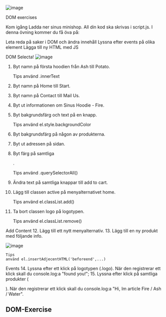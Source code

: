 ![image](https://github.com/user-attachments/assets/a3266ed9-6d92-4483-bdf9-6a327ead15c0)


DOM exercises

Kom igång
Ladda ner sinus minishop. All din kod ska skrivas i script.js.
I denna övning kommer du få öva på:

Leta reda på saker i DOM och ändra innehåll
Lyssna efter events på olika element
Lägga till ny HTML med JS


DOM Selecta!
![image](https://github.com/user-attachments/assets/a9c89ecb-5759-4d5d-ad7f-cdf17c511f63)


1. Byt namn på första hoodien från Ash till Potato.

    Tips
    använd .innerText

2. Byt namn på Home till Start.
3. Byt namn på Contact till Mail Us.
4. Byt ut informationen om Sinus Hoodie  - Fire.
5. Byt bakgrundsfärg och text på en knapp.

    Tips
    använd el.style.backgroundColor

6. Byt bakgrundsfärg på någon av produkterna.
7. Byt ut adressen på sidan.
8. Byt färg på samtliga <p>.

    Tips
    använd .querySelectorAll()

9. Ändra text på samtliga knappar till add to cart.
10. Lägg till classen active på menyalternativet home.

    Tips
    använd el.classList.add()

11. Ta bort classen logo på logotypen.

    Tips
    använd el.classList.remove()


Add Content
12. Lägg till ett nytt menyalternativ.
13. Lägg till en ny produkt med följande info.

![image](https://github.com/user-attachments/assets/fbf7178c-c31b-4ec5-966a-5cd83f84fd31)




    Tips
    använd el.insertAdjecentHTML('beforeend',...)


Events
14. Lyssna efter ett klick på logotypen (.logo). När den registrerar ett klick skall du console.log:a "found you!";
15. Lyssna efter klick på samtliga produkter ( <article>). När den registrerar ett klick skall du console.log:a "Hi, Im article Fire / Ash / Water".
# DOM-Exercise
